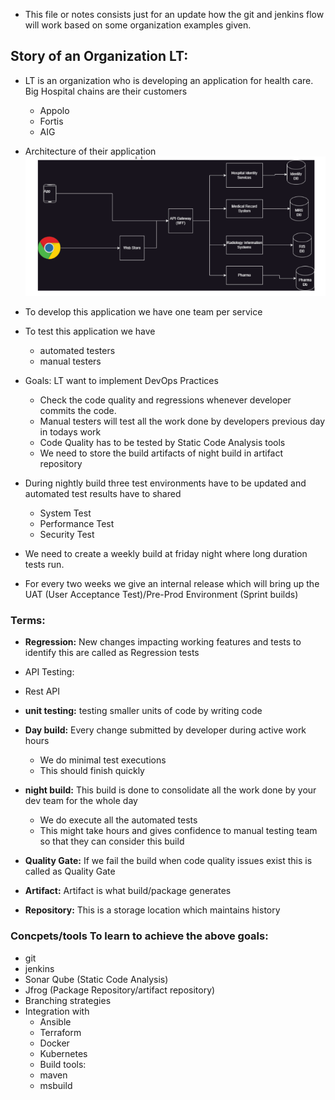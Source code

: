 *  This file or notes consists just for an update how the git and jenkins flow will work based on some organization examples given.


## Story of an Organization LT:
* LT is an organization who is developing an application for health care. Big Hospital chains are their customers
   * Appolo
   * Fortis
   * AIG

* Architecture of their application
![Preview](./Images/jenkins8.png)

* To develop this application we have one team per service
* To test this application we have
   * automated testers
   * manual testers

* Goals: LT want to implement DevOps Practices
  * Check the code quality and regressions whenever developer commits the code.
  * Manual testers will test all the work done by developers previous day in todays work
  * Code Quality has to be tested by Static Code Analysis tools
  * We need to store the build artifacts of night build in artifact repository
* During nightly build three test environments have to be updated and automated test results have to shared
   * System Test
   * Performance Test
   * Security Test
* We need to create a weekly build at friday night where long duration tests run.
* For every two weeks we give an internal release which will bring up the UAT (User Acceptance Test)/Pre-Prod Environment (Sprint builds)


### Terms:
* **Regression:** New changes impacting working features and tests to identify this are called as Regression tests
* API Testing:
* Rest API
* **unit testing:** testing smaller units of code by writing code
* **Day build:** Every change submitted by developer during active work hours
  * We do minimal test executions
  * This should finish quickly

* **night build:** This build is done to consolidate all the work done by your dev team for the whole day
   * We do execute all the automated tests
   * This might take hours and gives confidence to manual testing team so that they can consider this build
* **Quality Gate:** If we fail the build when code quality issues exist this is called as Quality Gate
* **Artifact:** Artifact is what build/package generates
* **Repository:** This is a storage location which maintains history

### Concpets/tools To learn to achieve the above goals:

* git
* jenkins
* Sonar Qube (Static Code Analysis)
* Jfrog (Package Repository/artifact repository)
* Branching strategies
* Integration with
    * Ansible
    * Terraform
    * Docker
    * Kubernetes
    * Build tools:
    * maven
    * msbuild

    